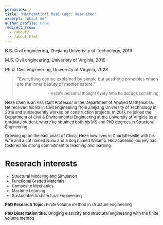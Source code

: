 ```yaml
---
permalink: /
title: "Mathematical Muse Cage: Heze Chen"
excerpt: "About me"
author_profile: true
redirect_from: 
  - /about/
  - /about.html
---
```


B.S. Civil engineering, Zhejiang Univerisity of Technology, 2016

M.S. Civil engineering, Univeristy of Virginia, 2019

Ph.D. Civil engineering, Univeristy of Virginia, 2023

> "Everything can be explained by simple but aesthetic principles which are the inner beauty of mother nature."
><div style="text-align: right"> <font size="2"> - Heze's personal thought every time he debugs something </div> 

Heze Chen is an Assistant Professor in the Department of Applied Mathematics. He received his BS in Civil Engineering from Zhejiang University of Technology in 2016 and subsequently worked on construction projects. In 2017, he joined the Department of Civil & Environmental Engineering at the University of Virginia as a graduate student, where he obtained both his MS and PhD degrees in Structural Engineering.

Growing up on the east coast of China, Heze now lives in Charlottesville with his wife and a cat named Nunu and a dog named Willump. His academic journey has fostered his strong commitment to teaching and learning.

Reserach interests
======
* Structural Modeling and Simulation
* Functional Graded Materials
* Composite Mechanics
* Machine Learning
* Sustainable Architectural Engineering

**PhD Research Topic:** Finite volume method in structure engineering

**PhD Dissertation title:** Bridging elasticity and structural engineering with the finite volume method
